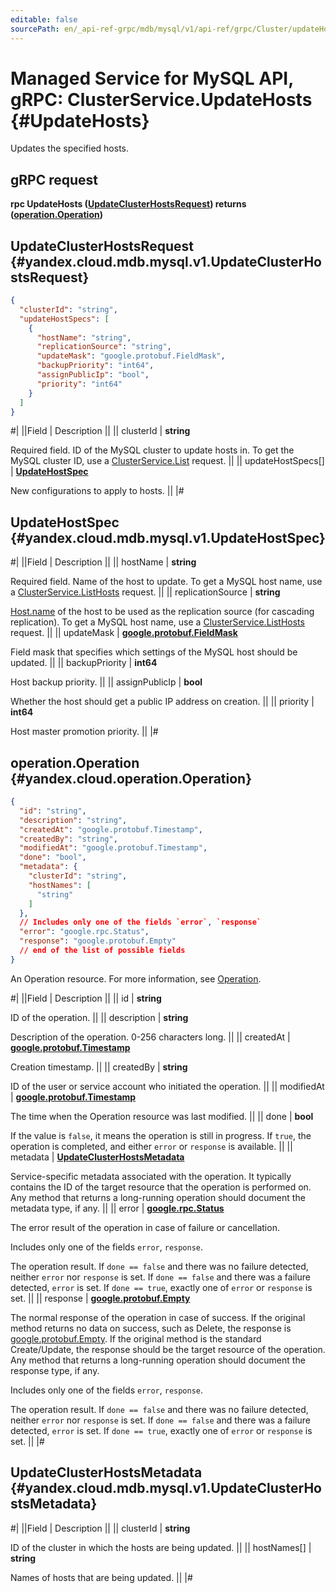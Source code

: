 ```yaml
---
editable: false
sourcePath: en/_api-ref-grpc/mdb/mysql/v1/api-ref/grpc/Cluster/updateHosts.md
---
```


# Managed Service for MySQL API, gRPC: ClusterService.UpdateHosts {#UpdateHosts}

Updates the specified hosts.

## gRPC request

**rpc UpdateHosts ([UpdateClusterHostsRequest](#yandex.cloud.mdb.mysql.v1.UpdateClusterHostsRequest)) returns ([operation.Operation](#yandex.cloud.operation.Operation))**

## UpdateClusterHostsRequest {#yandex.cloud.mdb.mysql.v1.UpdateClusterHostsRequest}

```json
{
  "clusterId": "string",
  "updateHostSpecs": [
    {
      "hostName": "string",
      "replicationSource": "string",
      "updateMask": "google.protobuf.FieldMask",
      "backupPriority": "int64",
      "assignPublicIp": "bool",
      "priority": "int64"
    }
  ]
}
```

#|
||Field | Description ||
|| clusterId | **string**

Required field. ID of the MySQL cluster to update hosts in.
To get the MySQL cluster ID, use a [ClusterService.List](/docs/managed-mysql/api-ref/grpc/Cluster/list#List) request. ||
|| updateHostSpecs[] | **[UpdateHostSpec](#yandex.cloud.mdb.mysql.v1.UpdateHostSpec)**

New configurations to apply to hosts. ||
|#

## UpdateHostSpec {#yandex.cloud.mdb.mysql.v1.UpdateHostSpec}

#|
||Field | Description ||
|| hostName | **string**

Required field. Name of the host to update.
To get a MySQL host name, use a [ClusterService.ListHosts](/docs/managed-mysql/api-ref/grpc/Cluster/listHosts#ListHosts) request. ||
|| replicationSource | **string**

[Host.name](/docs/managed-mysql/api-ref/grpc/Cluster/listHosts#yandex.cloud.mdb.mysql.v1.Host) of the host to be used as the replication source (for cascading replication).
To get a MySQL host name, use a [ClusterService.ListHosts](/docs/managed-mysql/api-ref/grpc/Cluster/listHosts#ListHosts) request. ||
|| updateMask | **[google.protobuf.FieldMask](https://developers.google.com/protocol-buffers/docs/reference/csharp/class/google/protobuf/well-known-types/field-mask)**

Field mask that specifies which settings of the MySQL host should be updated. ||
|| backupPriority | **int64**

Host backup priority. ||
|| assignPublicIp | **bool**

Whether the host should get a public IP address on creation. ||
|| priority | **int64**

Host master promotion priority. ||
|#

## operation.Operation {#yandex.cloud.operation.Operation}

```json
{
  "id": "string",
  "description": "string",
  "createdAt": "google.protobuf.Timestamp",
  "createdBy": "string",
  "modifiedAt": "google.protobuf.Timestamp",
  "done": "bool",
  "metadata": {
    "clusterId": "string",
    "hostNames": [
      "string"
    ]
  },
  // Includes only one of the fields `error`, `response`
  "error": "google.rpc.Status",
  "response": "google.protobuf.Empty"
  // end of the list of possible fields
}
```

An Operation resource. For more information, see [Operation](/docs/api-design-guide/concepts/operation).

#|
||Field | Description ||
|| id | **string**

ID of the operation. ||
|| description | **string**

Description of the operation. 0-256 characters long. ||
|| createdAt | **[google.protobuf.Timestamp](https://developers.google.com/protocol-buffers/docs/reference/google.protobuf#timestamp)**

Creation timestamp. ||
|| createdBy | **string**

ID of the user or service account who initiated the operation. ||
|| modifiedAt | **[google.protobuf.Timestamp](https://developers.google.com/protocol-buffers/docs/reference/google.protobuf#timestamp)**

The time when the Operation resource was last modified. ||
|| done | **bool**

If the value is `false`, it means the operation is still in progress.
If `true`, the operation is completed, and either `error` or `response` is available. ||
|| metadata | **[UpdateClusterHostsMetadata](#yandex.cloud.mdb.mysql.v1.UpdateClusterHostsMetadata)**

Service-specific metadata associated with the operation.
It typically contains the ID of the target resource that the operation is performed on.
Any method that returns a long-running operation should document the metadata type, if any. ||
|| error | **[google.rpc.Status](https://cloud.google.com/tasks/docs/reference/rpc/google.rpc#status)**

The error result of the operation in case of failure or cancellation.

Includes only one of the fields `error`, `response`.

The operation result.
If `done == false` and there was no failure detected, neither `error` nor `response` is set.
If `done == false` and there was a failure detected, `error` is set.
If `done == true`, exactly one of `error` or `response` is set. ||
|| response | **[google.protobuf.Empty](https://developers.google.com/protocol-buffers/docs/reference/google.protobuf#google.protobuf.Empty)**

The normal response of the operation in case of success.
If the original method returns no data on success, such as Delete,
the response is [google.protobuf.Empty](https://developers.google.com/protocol-buffers/docs/reference/google.protobuf#google.protobuf.Empty).
If the original method is the standard Create/Update,
the response should be the target resource of the operation.
Any method that returns a long-running operation should document the response type, if any.

Includes only one of the fields `error`, `response`.

The operation result.
If `done == false` and there was no failure detected, neither `error` nor `response` is set.
If `done == false` and there was a failure detected, `error` is set.
If `done == true`, exactly one of `error` or `response` is set. ||
|#

## UpdateClusterHostsMetadata {#yandex.cloud.mdb.mysql.v1.UpdateClusterHostsMetadata}

#|
||Field | Description ||
|| clusterId | **string**

ID of the cluster in which the hosts are being updated. ||
|| hostNames[] | **string**

Names of hosts that are being updated. ||
|#